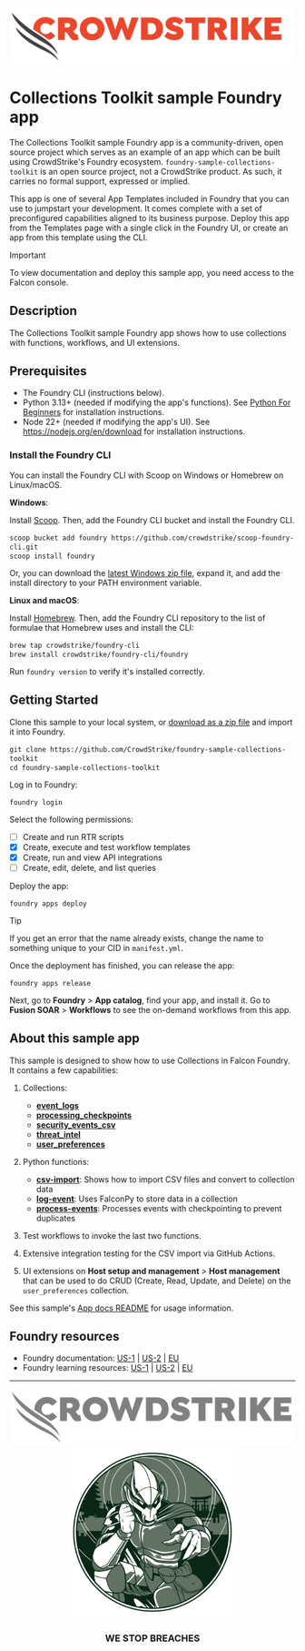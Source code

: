![CrowdStrike Falcon](/images/cs-logo.png?raw=true)

# Collections Toolkit sample Foundry app

The Collections Toolkit sample Foundry app is a community-driven, open source project which serves as an example of an
app which can be built using CrowdStrike's Foundry ecosystem. `foundry-sample-collections-toolkit` is an open source project,
not a CrowdStrike product. As such, it carries no formal support, expressed or implied.

This app is one of several App Templates included in Foundry that you can use to jumpstart your development. It comes
complete with a set of preconfigured capabilities aligned to its business purpose. Deploy this app from the Templates
page with a single click in the Foundry UI, or create an app from this template using the CLI.

> [!IMPORTANT]  
> To view documentation and deploy this sample app, you need access to the Falcon console.

## Description

The Collections Toolkit sample Foundry app shows how to use collections with functions, workflows, and UI extensions.

## Prerequisites

* The Foundry CLI (instructions below).
* Python 3.13+ (needed if modifying the app's functions).
  See [Python For Beginners](https://www.python.org/about/gettingstarted/) for installation instructions.
* Node 22+ (needed if modifying the app's UI). See https://nodejs.org/en/download for installation instructions.

### Install the Foundry CLI

You can install the Foundry CLI with Scoop on Windows or Homebrew on Linux/macOS.

**Windows**:

Install [Scoop](https://scoop.sh/). Then, add the Foundry CLI bucket and install the Foundry CLI.

```shell
scoop bucket add foundry https://github.com/crowdstrike/scoop-foundry-cli.git
scoop install foundry
```

Or, you can download
the [latest Windows zip file](https://assets.foundry.crowdstrike.com/cli/latest/foundry_Windows_x86_64.zip), expand it,
and add the install directory to your PATH environment variable.

**Linux and macOS**:

Install [Homebrew](https://docs.brew.sh/Installation). Then, add the Foundry CLI repository to the list of formulae that
Homebrew uses and install the CLI:

```shell
brew tap crowdstrike/foundry-cli
brew install crowdstrike/foundry-cli/foundry
```

Run `foundry version` to verify it's installed correctly.

## Getting Started

Clone this sample to your local system,
or [download as a zip file](https://github.com/CrowdStrike/foundry-sample-collections-toolkit/archive/refs/heads/main.zip) and
import it into Foundry.

```shell
git clone https://github.com/CrowdStrike/foundry-sample-collections-toolkit
cd foundry-sample-collections-toolkit
```

Log in to Foundry:

```shell
foundry login
```

Select the following permissions:

- [ ] Create and run RTR scripts
- [x] Create, execute and test workflow templates
- [x] Create, run and view API integrations
- [ ] Create, edit, delete, and list queries

Deploy the app:

```shell
foundry apps deploy
```

> [!TIP]
> If you get an error that the name already exists, change the name to something unique to your CID in `manifest.yml`.

Once the deployment has finished, you can release the app:

```shell
foundry apps release
```

Next, go to **Foundry** > **App catalog**, find your app, and install it. Go to **Fusion SOAR** > **Workflows** to see
the on-demand workflows from this app.

## About this sample app

<!-- Intro below should match app_docs/README.md -->

This sample is designed to show how to use Collections in Falcon Foundry. It contains a few capabilities:

1. Collections:

    - [**event_logs**](collections/event_logs.json)
    - [**processing_checkpoints**](collections/processing_checkpoints.json)
    - [**security_events_csv**](collections/security_events_csv.json)
    - [**threat_intel**](collections/threat_intel.json)
    - [**user_preferences**](collections/user_preferences.json)

2. Python functions:

    - [**csv-import**](functions/csv-import/main.py): Shows how to import CSV files and convert to collection data
    - [**log-event**](functions/log-event/main.py): Uses FalconPy to store data in a collection
    - [**process-events**](functions/process-events/main.py): Processes events with checkpointing to prevent
      duplicates

3. Test workflows to invoke the last two functions.
4. Extensive integration testing for the CSV import via GitHub Actions.
5. UI extensions on **Host setup and management** > **Host management** that can be used to do CRUD (Create, Read, Update, and Delete) on the `user_preferences` collection.

See this sample's [App docs README](app_docs/README.md) for usage information.

## Foundry resources

- Foundry
  documentation: [US-1](https://falcon.crowdstrike.com/documentation/category/c3d64B8e/falcon-foundry) | [US-2](https://falcon.us-2.crowdstrike.com/documentation/category/c3d64B8e/falcon-foundry) | [EU](https://falcon.eu-1.crowdstrike.com/documentation/category/c3d64B8e/falcon-foundry)
- Foundry learning
  resources: [US-1](https://falcon.crowdstrike.com/foundry/learn) | [US-2](https://falcon.us-2.crowdstrike.com/foundry/learn) | [EU](https://falcon.eu-1.crowdstrike.com/foundry/learn)

---

<p align="center"><img src="/images/cs-logo-footer.png"><br/><img width="300px" src="/images/adversary-goblin-panda.png"></p>
<h3><p align="center">WE STOP BREACHES</p></h3>
